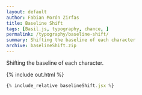 ```yaml
---
layout: default
author: Fabian Morón Zirfas
title: Baseline Shift
tags: [Basil.js, typography, chance, ]
permalink: /typography/baseline-shift/
summary: Shifting the baseline of each character
archive: baselineShift.zip
---
```


Shifting the baseline of each character.  

<!-- more -->

{% include out.html %}

```js
{% include_relative baselineShift.jsx %}
```



